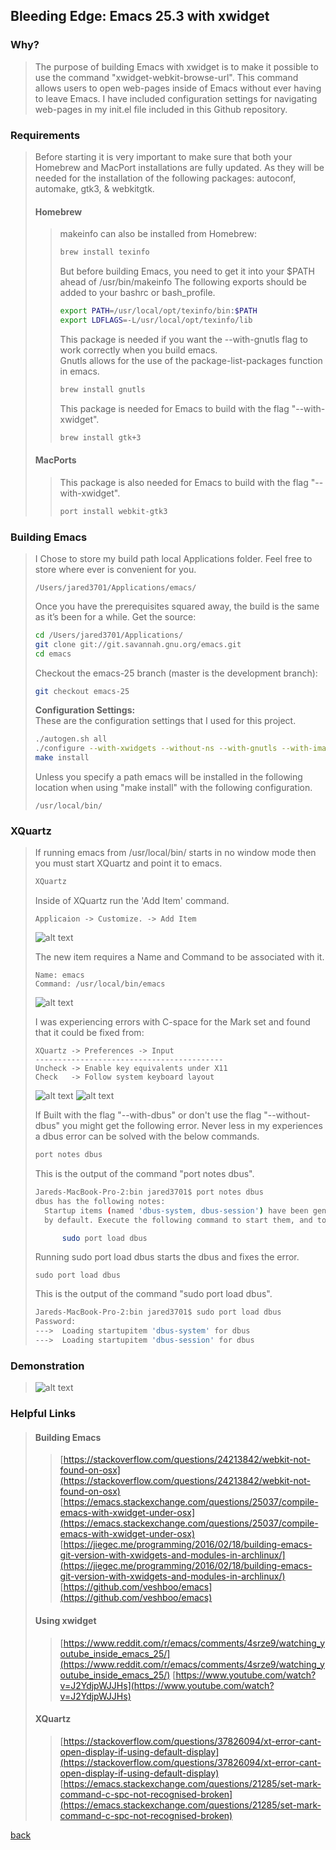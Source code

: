 ## Bleeding Edge: Emacs 25.3 with xwidget
### Why?
> The purpose of building Emacs with xwidget is to make it possible to use the command "xwidget-webkit-browse-url".  This command allows users to open web-pages inside of Emacs without ever having to leave Emacs.  I have included configuration settings for navigating web-pages in my init.el file included in this Github repository.

### Requirements
> Before starting it is very important to make sure that both your Homebrew and MacPort installations are fully updated.  As they will be needed for the installation of the following packages: autoconf, automake, gtk3, & webkitgtk.  
>
> #### Homebrew
>> makeinfo can also be installed from Homebrew:
>> ```bash
>> brew install texinfo
>> ```
>> 
>> But before building Emacs, you need to get it into your $PATH ahead of /usr/bin/makeinfo
>> The following exports should be added to your bashrc or bash_profile.
>> ```bash
>> export PATH=/usr/local/opt/texinfo/bin:$PATH
>> export LDFLAGS=-L/usr/local/opt/texinfo/lib
>> ```
>>
>> This package is needed if you want the --with-gnutls flag to work correctly when you build emacs.  
>> Gnutls allows for the use of the package-list-packages function in emacs.
>> ```bash
>> brew install gnutls
>> ```
>> 
>> This package is needed for Emacs to build with the flag "--with-xwidget".
>> ```bash
>> brew install gtk+3
>> ```
>
>#### MacPorts
>> This package is also needed for Emacs to build with the flag "--with-xwidget".
>> ```bash
>> port install webkit-gtk3
>> ``` 

### Building Emacs
> I Chose to store my build path local Applications folder.  Feel free to store where ever is convenient for you.  
> ```
> /Users/jared3701/Applications/emacs/
> ```
>
> Once you have the prerequisites squared away, the build is the same as it’s been for a while. Get the source:  
> ```bash
> cd /Users/jared3701/Applications/
> git clone git://git.savannah.gnu.org/emacs.git
> cd emacs
> ```
>
> Checkout the emacs-25 branch (master is the development branch):  
> ```bash
> git checkout emacs-25
> ```
>
> __Configuration Settings:__  
> These are the configuration settings that I used for this project.  
> ```bash
> ./autogen.sh all
> ./configure --with-xwidgets --without-ns --with-gnutls --with-imagemagick --without-dbus --with-x
> make install
> ```
>
> Unless you specify a path emacs will be installed in the following location when using "make install" with the following configuration.
> ```
> /usr/local/bin/
> ```

### XQuartz
>
> If running emacs from /usr/local/bin/ starts in no window mode then you must start XQuartz and point it to emacs.  
> ```bash
> XQuartz
> ```
>
> Inside of XQuartz run the 'Add Item' command.  
> ```
> Applicaion -> Customize. -> Add Item
> ```
> ![alt text](../images/XQuartz_Applications_Customize.png "Applicaion -> Customize")
>
> The new item requires a Name and Command to be associated with it.  
> ```
> Name: emacs
> Command: /usr/local/bin/emacs
> ```
> ![alt text](../images/XQuartz_Application_emacs_setup.png "Applicaion -> Customize -> emacs")
>
> I was experiencing errors with C-space for the Mark set and found that it could be fixed from:
> ```
> XQuartz -> Preferences -> Input
> ------------------------------------------
> Uncheck -> Enable key equivalents under X11
> Check   -> Follow system keyboard layout
> ```
> ![alt text](../images/XQuartz_preferences.png "Applicaion -> Customize -> emacs")
> ![alt text](../images/XQuartz_input_preferences.png "Applicaion -> Customize -> emacs")
> 
> If Built with the flag "--with-dbus" or don't use the flag "--without-dbus" you might get the following error. Never less in my experiences a dbus error can be solved with the below commands.  
> ```bash
> port notes dbus
> ```
>
> This is the output of the command "port notes dbus".  
> ```bash
> Jareds-MacBook-Pro-2:bin jared3701$ port notes dbus
> dbus has the following notes:
>   Startup items (named 'dbus-system, dbus-session') have been generated that will aid in starting dbus with launchd. They are disabled
>   by default. Execute the following command to start them, and to cause them to launch at startup:
>
>       sudo port load dbus
> ```
>
> Running sudo port load dbus starts the dbus and fixes the error.  
> ```
> sudo port load dbus
> ```
>
> This is the output of the command "sudo port load dbus".
> ```bash
> Jareds-MacBook-Pro-2:bin jared3701$ sudo port load dbus
> Password:
> --->  Loading startupitem 'dbus-system' for dbus
> --->  Loading startupitem 'dbus-session' for dbus
> ```

### Demonstration
> ![alt text](../images/emacs_as_browser.png "Emacs as a browser")

### Helpful Links
> #### Building Emacs
>> [https://stackoverflow.com/questions/24213842/webkit-not-found-on-osx](https://stackoverflow.com/questions/24213842/webkit-not-found-on-osx)
>> [https://emacs.stackexchange.com/questions/25037/compile-emacs-with-xwidget-under-osx](https://emacs.stackexchange.com/questions/25037/compile-emacs-with-xwidget-under-osx)
>> [https://jiegec.me/programming/2016/02/18/building-emacs-git-version-with-xwidgets-and-modules-in-archlinux/](https://jiegec.me/programming/2016/02/18/building-emacs-git-version-with-xwidgets-and-modules-in-archlinux/)
>> [https://github.com/veshboo/emacs](https://github.com/veshboo/emacs)
> #### Using xwidget
>> [https://www.reddit.com/r/emacs/comments/4srze9/watching_youtube_inside_emacs_25/](https://www.reddit.com/r/emacs/comments/4srze9/watching_youtube_inside_emacs_25/)
>> [https://www.youtube.com/watch?v=J2YdjpWJJHs](https://www.youtube.com/watch?v=J2YdjpWJJHs)
> #### XQuartz
>> [https://stackoverflow.com/questions/37826094/xt-error-cant-open-display-if-using-default-display](https://stackoverflow.com/questions/37826094/xt-error-cant-open-display-if-using-default-display)
>> [https://emacs.stackexchange.com/questions/21285/set-mark-command-c-spc-not-recognised-broken](https://emacs.stackexchange.com/questions/21285/set-mark-command-c-spc-not-recognised-broken)

[back](.././)
